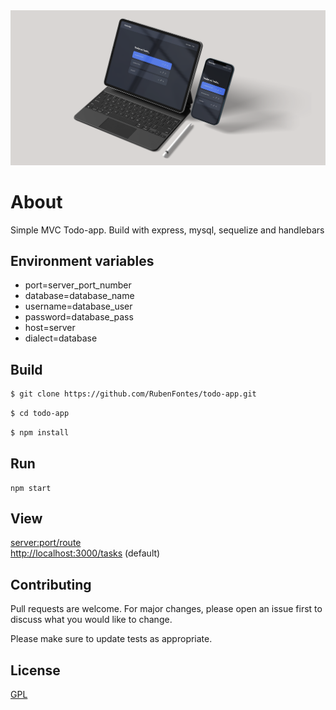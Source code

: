<img src="./public/images/banner-todo2.png" alt="banner-todo">

# About
<p>Simple MVC Todo-app. Build with express, mysql, sequelize and handlebars

## Environment variables
- port=server_port_number
- database=database_name
- username=database_user
- password=database_pass
- host=server
- dialect=database

## Build

```bash
$ git clone https://github.com/RubenFontes/todo-app.git
```

```bash
$ cd todo-app
```

```bash
$ npm install
```

## Run

```
npm start
```
## View
  
<server:port/route><br>
<http://localhost:3000/tasks> (default)
  
## Contributing
Pull requests are welcome. For major changes, please open an issue first to discuss what you would like to change.

Please make sure to update tests as appropriate.

## License
[GPL](https://choosealicense.com/licenses/gpl-3.0/)
